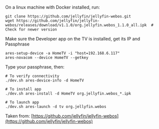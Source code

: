 On a linux machine with Docker installed, run:
```
git clone https://github.com/jellyfin/jellyfin-webos.git
wget https://github.com/jellyfin/jellyfin-webos/releases/download/v1.1.0/org.jellyfin.webos_1.1.0_all.ipk  # Check for newer version
```

Make sure the Developer app on the TV is installed, get its IP and Passphrase
```
ares-setup-device -a HomeTV -i "host=192.168.6.117"
ares-novacom --device HomeTV --getkey
```
Type your passphrase, then:
```
# To verify connectivity
./dev.sh ares-device-info -d HomeTV

# To install app
./dev.sh ares-install -d HomeTV org.jellyfin.webos_*.ipk

# To launch app
./dev.sh ares-launch -d tv org.jellyfin.webos
```

Taken from: [https://github.com/jellyfin/jellyfin-webos](https://github.com/jellyfin/jellyfin-webos)
